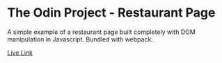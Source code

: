 # The Odin Project - Restaurant Page

A simple example of a restaurant page built completely with DOM manipulation in Javascript. Bundled with webpack.

[Live Link](https://antonharbers.github.io/Odin-Restaurant-Page/)
